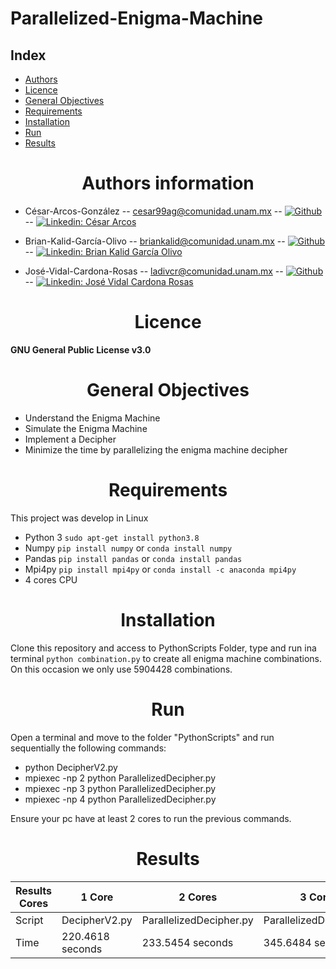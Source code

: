 # Parallelized-Enigma-Machine

## **Index**
<ul>
  <li><a href="#Authors">Authors</a></li>
  <li><a href="#Licence">Licence</a></li>
  <li><a href="#General Objectives">General Objectives</a></li>
  <li><a href="#Requirements">Requirements</a></li>
  <li><a href="#Installation">Installation</a></li>
  <li><a href="#Run">Run</a></li>
  <li><a href="#Results">Results</a></li>
  
</ul>

<center><h1><strong><a name = "Authors">Authors information</a></strong></h1></center>

* César-Arcos-González -- cesar99ag@comunidad.unam.mx -- [![Github](https://img.shields.io/badge/-racec9999-black?style=flat-square&logo=Github&logoColor=white&link=https://www.github.com/in/Cesar-p-singh/)](https://github.com/racec9999) -- [![Linkedin: César Arcos](https://img.shields.io/badge/-César_Arcos-blue?style=flat-square&logo=Linkedin&logoColor=white&link=https://www.linkedin.com/in/Cesar-p-singh/)](https://www.linkedin.com/in/cesar-arcos/)

 
* Brian-Kalid-García-Olivo -- briankalid@comunidad.unam.mx -- [![Github](https://img.shields.io/badge/-briankalid-black?style=flat-square&logo=Github&logoColor=white&link=https://www.github.com/in/Brian-p-singh/)](https://github.com/briankalid/) -- [![Linkedin: Brian Kalid García Olivo](https://img.shields.io/badge/-Brian_Kalid_García_Olivo-blue?style=flat-square&logo=Linkedin&logoColor=white&link=https://www.linkedin.com/in/Kalid-p-singh/)](https://www.linkedin.com/in/briankalid/)

* José-Vidal-Cardona-Rosas -- ladivcr@comunidad.unam.mx -- [![Github](https://img.shields.io/badge/-Ladivcr-black?style=flat-square&logo=Github&logoColor=white&link=https://www.github.com/in/Vidal-p-singh/)](https://github.com/Ladivcr/) -- [![Linkedin: José Vidal Cardona Rosas](https://img.shields.io/badge/-José_Vidal_Cardona_Rosas-blue?style=flat-square&logo=Linkedin&logoColor=white&link=https://www.linkedin.com/in/Vidal-p-singh/)](https://www.linkedin.com/in/jos%C3%A9-vidal-cardona-rosas-006010179/)


<center><h1><strong><a name = "Licence">Licence</a></strong></h1></center>

**GNU General Public License v3.0**

<center><h1><strong><a name = "General Objectives">General Objectives</a></strong></h1></center> 

* Understand the Enigma Machine
* Simulate the Enigma Machine
* Implement a Decipher
* Minimize the time by parallelizing the enigma machine decipher


<center><h1><strong><a name = "Requirements">Requirements</a></strong></h1></center> 

This project was develop in Linux

- Python 3  `sudo apt-get install python3.8`
- Numpy `pip install numpy` or `conda install numpy`
- Pandas `pip install pandas` or `conda install pandas`
- Mpi4py `pip install mpi4py` or `conda install -c anaconda mpi4py`
- 4 cores CPU

<center><h1><strong><a name = "Installation">Installation</a></strong></h1></center> 

Clone this repository and access to PythonScripts Folder, type and run ina terminal `python combination.py` to create all enigma machine combinations. On this occasion we only use 5904428 combinations.

<center><h1><strong><a name = "Run">Run</a></strong></h1></center> 

Open a terminal and move to the folder "PythonScripts" and run sequentially the following commands:

* python DecipherV2.py
* mpiexec -np 2 python ParallelizedDecipher.py 
* mpiexec -np 3 python ParallelizedDecipher.py
* mpiexec -np 4 python ParallelizedDecipher.py

Ensure your pc have at least 2 cores to run the previous commands.

<center><h1><strong><a name = "Results">Results</a></strong></h1></center> 


| Results Cores  | 1 Core         | 2 Cores                     | 3 Cores                  | 4 Cores |
| --- | --- | ---           | ---            | --- |
|  Script       |  DecipherV2.py | ParallelizedDecipher.py |ParallelizedDecipher.py   | ParallelizedDecipher.py |
| Time          | 220.4618 seconds| 233.5454 seconds | 345.6484 seconds            | 417.2356 seconds |

